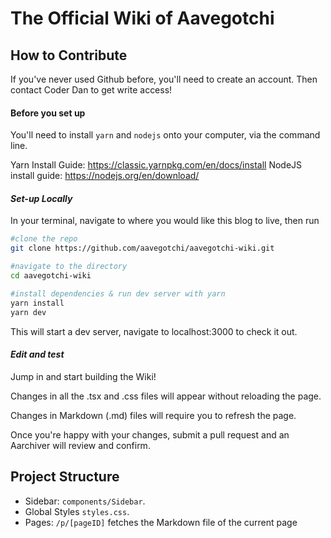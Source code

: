# The Official Wiki of Aavegotchi

##  How to Contribute

If you've never used Github before, you'll need to create an account. Then contact Coder Dan to get write access! 

#### Before you set up

You'll need to install `yarn` and `nodejs` onto your computer, via the command line. 

Yarn Install Guide: https://classic.yarnpkg.com/en/docs/install
NodeJS install guide: https://nodejs.org/en/download/

#### *Set-up Locally*
In your terminal, navigate to where you would like this blog to live, then run 
```bash
#clone the repo
git clone https://github.com/aavegotchi/aavegotchi-wiki.git

#navigate to the directory
cd aavegotchi-wiki

#install dependencies & run dev server with yarn 
yarn install
yarn dev

```

This will start a dev server, navigate to localhost:3000 to check it out.

#### *Edit and test*

Jump in and start building the Wiki! 

Changes in all the .tsx and .css files will appear without reloading the page.

Changes in Markdown (.md) files will require you to refresh the page. 

Once you're happy with your changes, submit a pull request and an Aarchiver will review and confirm. 

## Project Structure 

- Sidebar: `components/Sidebar`. 
- Global Styles `styles.css`. 
- Pages: `/p/[pageID]` fetches the Markdown file of the current page
